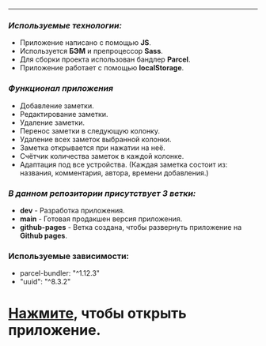 ***


### *Используемые технологии:*

* Приложение написано с помощью **JS**.
* Используется **БЭМ** и препроцессор **Sass**.
* Для сборки проекта использован бандлер **Parcel**.
* Приложение работает с помощью **localStorage**.

### *Функционал приложения*
* Добавление заметки.
* Редактирование заметки.
* Удаление заметки.
* Перенос заметки в следующую колонку.
* Удаление всех заметок выбранной колонки.
* Заметка открывается при нажатии на неё.
* Счётчик количества заметок в каждой колонке.
* Адаптация под все устройства.
(Каждая заметка состоит из: названия, комментария, автора, времени добавления.)


### *В данном репозитории присутствует 3 ветки:*

* **dev** - Разработка приложения.
* **main** - Готовая продакшен версия приложения. 
* **github-pages** - Ветка создана, чтобы развернуть приложение на **Github pages**.

### Используемые зависимости:
- parcel-bundler: "^1.12.3"
- "uuid": "^8.3.2"



# [Нажмите](https://arturvolokhin.github.io/kanban/), чтобы открыть приложение.

